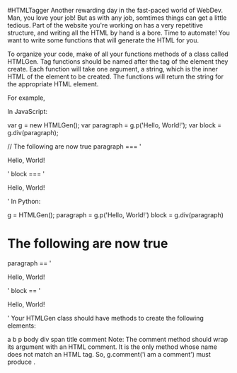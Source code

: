 #HTMLTagger
Another rewarding day in the fast-paced world of WebDev. Man, you love your job! But as with any job, somtimes things can get a little tedious.
Part of the website you're working on has a very repetitive structure, and writing all the HTML by hand is a bore. Time to automate!
You want to write some functions that will generate the HTML for you.

To organize your code, make of all your functions methods of a class called HTMLGen. Tag functions should be named after the tag of the element they create.
Each function will take one argument, a string, which is the inner HTML of the element to be created. The functions will return the string for the appropriate HTML element.

For example,

In JavaScript:

var g = new HTMLGen();
var paragraph = g.p('Hello, World!');
var block = g.div(paragraph);

// The following are now true
paragraph === '<p>Hello, World!</p>'
block === '<div><p>Hello, World!</p></div>'
In Python:

g = HTMLGen();
paragraph = g.p('Hello, World!')
block = g.div(paragraph)

# The following are now true
paragraph == '<p>Hello, World!</p>'
block == '<div><p>Hello, World!</p></div>'
Your HTMLGen class should have methods to create the following elements:

a
b
p
body
div
span
title
comment
Note: The comment method should wrap its argument with an HTML comment.
It is the only method whose name does not match an HTML tag. So, g.comment('i am a comment') must produce <!--i am a comment-->.
